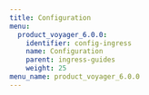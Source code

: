 ```yaml
---
title: Configuration
menu:
  product_voyager_6.0.0:
    identifier: config-ingress
    name: Configuration
    parent: ingress-guides
    weight: 25
menu_name: product_voyager_6.0.0
---
```

